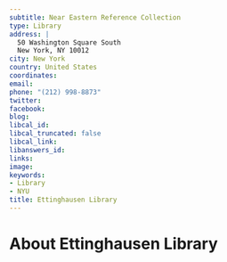 ```yaml
---
subtitle: Near Eastern Reference Collection
type: Library
address: |
  50 Washington Square South
  New York, NY 10012
city: New York
country: United States
coordinates: 
email: 
phone: "(212) 998-8873"
twitter: 
facebook: 
blog: 
libcal_id: 
libcal_truncated: false
libcal_link: 
libanswers_id: 
links: 
image: 
keywords:
- Library
- NYU
title: Ettinghausen Library
---
```


# About Ettinghausen Library